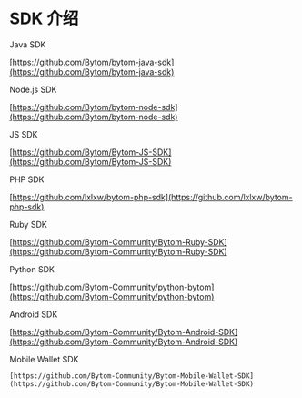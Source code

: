 # SDK 介绍

Java SDK

 [https://github.com/Bytom/bytom-java-sdk](https://github.com/Bytom/bytom-java-sdk)

Node.js SDK

 [https://github.com/Bytom/bytom-node-sdk](https://github.com/Bytom/bytom-node-sdk)

JS SDK

[https://github.com/Bytom/Bytom-JS-SDK](https://github.com/Bytom/Bytom-JS-SDK)

PHP SDK

[https://github.com/lxlxw/bytom-php-sdk](https://github.com/lxlxw/bytom-php-sdk)

Ruby SDK

[https://github.com/Bytom-Community/Bytom-Ruby-SDK](https://github.com/Bytom-Community/Bytom-Ruby-SDK)

Python SDK

[https://github.com/Bytom-Community/python-bytom](https://github.com/Bytom-Community/python-bytom)

Android SDK

[https://github.com/Bytom-Community/Bytom-Android-SDK](https://github.com/Bytom-Community/Bytom-Android-SDK)

Mobile Wallet SDK

	[https://github.com/Bytom-Community/Bytom-Mobile-Wallet-SDK](https://github.com/Bytom-Community/Bytom-Mobile-Wallet-SDK)
